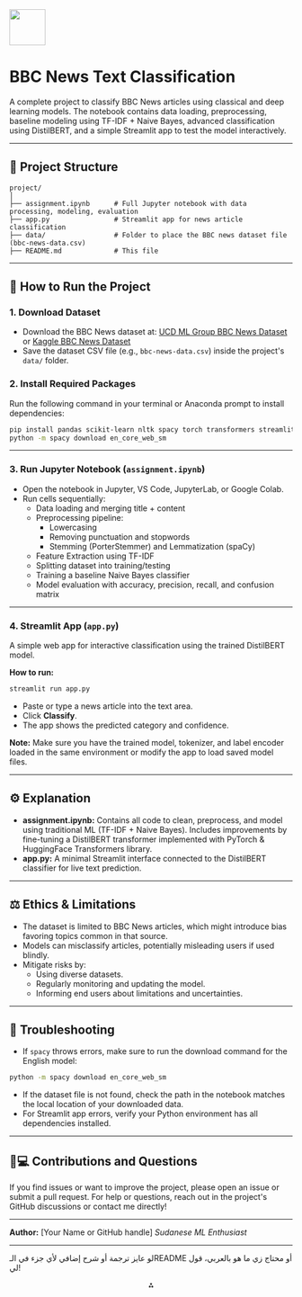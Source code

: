 <img src="https://r2cdn.perplexity.ai/pplx-full-logo-primary-dark%402x.png" style="height:64px;margin-right:32px"/>

# BBC News Text Classification

A complete project to classify BBC News articles using classical and deep learning models.
The notebook contains data loading, preprocessing, baseline modeling using TF-IDF + Naive Bayes, advanced classification using DistilBERT, and a simple Streamlit app to test the model interactively.

***

## 📂 Project Structure

```
project/
│
├── assignment.ipynb      # Full Jupyter notebook with data processing, modeling, evaluation
├── app.py                # Streamlit app for news article classification
├── data/                 # Folder to place the BBC news dataset file (bbc-news-data.csv)
├── README.md             # This file
```


***

## 🚀 How to Run the Project

### 1. Download Dataset

- Download the BBC News dataset at:
[UCD ML Group BBC News Dataset](http://mlg.ucd.ie/datasets/bbc.html)
or
[Kaggle BBC News Dataset](https://www.kaggle.com/datasets/hgultekin/bbcnewsarchive)
- Save the dataset CSV file (e.g., `bbc-news-data.csv`) inside the project's `data/` folder.


### 2. Install Required Packages

Run the following command in your terminal or Anaconda prompt to install dependencies:

```bash
pip install pandas scikit-learn nltk spacy torch transformers streamlit
python -m spacy download en_core_web_sm
```


***

### 3. Run Jupyter Notebook (`assignment.ipynb`)

- Open the notebook in Jupyter, VS Code, JupyterLab, or Google Colab.
- Run cells sequentially:
    - Data loading and merging title + content
    - Preprocessing pipeline:
        - Lowercasing
        - Removing punctuation and stopwords
        - Stemming (PorterStemmer) and Lemmatization (spaCy)
    - Feature Extraction using TF-IDF
    - Splitting dataset into training/testing
    - Training a baseline Naive Bayes classifier
    - Model evaluation with accuracy, precision, recall, and confusion matrix

***

### 4. Streamlit App (`app.py`)

A simple web app for interactive classification using the trained DistilBERT model.

**How to run:**

```bash
streamlit run app.py
```

- Paste or type a news article into the text area.
- Click **Classify**.
- The app shows the predicted category and confidence.

**Note:**
Make sure you have the trained model, tokenizer, and label encoder loaded in the same environment or modify the app to load saved model files.

***

## ⚙️ Explanation

- **assignment.ipynb:**
Contains all code to clean, preprocess, and model using traditional ML (TF-IDF + Naive Bayes). Includes improvements by fine-tuning a DistilBERT transformer implemented with PyTorch \& HuggingFace Transformers library.
- **app.py:**
A minimal Streamlit interface connected to the DistilBERT classifier for live text prediction.

***

## ⚖️ Ethics \& Limitations

- The dataset is limited to BBC News articles, which might introduce bias favoring topics common in that source.
- Models can misclassify articles, potentially misleading users if used blindly.
- Mitigate risks by:
    - Using diverse datasets.
    - Regularly monitoring and updating the model.
    - Informing end users about limitations and uncertainties.

***

## 📝 Troubleshooting

- If `spacy` throws errors, make sure to run the download command for the English model:

```bash
python -m spacy download en_core_web_sm
```

- If the dataset file is not found, check the path in the notebook matches the local location of your downloaded data.
- For Streamlit app errors, verify your Python environment has all dependencies installed.

***

## 👩💻 Contributions and Questions

If you find issues or want to improve the project, please open an issue or submit a pull request.
For help or questions, reach out in the project's GitHub discussions or contact me directly!

***

**Author:** [Your Name or GitHub handle]
_Sudanese ML Enthusiast_

***

لو عايز ترجمة أو شرح إضافي لأي جزء في الـREADME أو محتاج زي ما هو بالعربي، قول لي!

<div style="text-align: center">⁂</div>

[^1]: assignment.ipynb

[^2]: app.py

